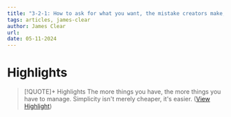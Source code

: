 ```yaml
---
title: "3-2-1: How to ask for what you want, the mistake creators make, and letting go - James Clear"
tags: articles, james-clear
author: James Clear
url: 
date: 05-11-2024
---
```

# Highlights
> [!QUOTE]+ Highlights
> The more things you have, the more things you have to manage.
> Simplicity isn't merely cheaper, it's easier. ([View Highlight](https://read.readwise.io/read/01hp64f7amnvxk0wmr103r4vew))



